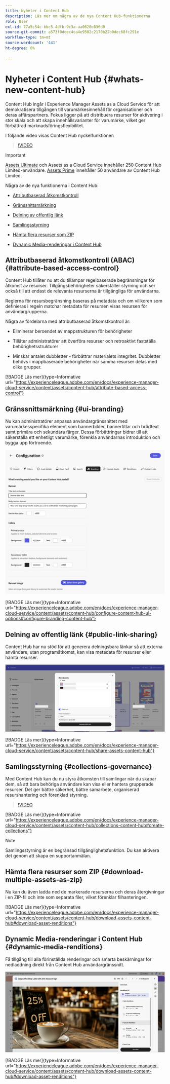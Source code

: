 ```yaml
---
title: Nyheter i Content Hub
description: Läs mer om några av de nya Content Hub-funktionerna
role: User
exl-id: 77a5c54c-bbc5-4dfb-9c3a-aa0620e836d0
source-git-commit: a573f0deec4ca4e9502c2170b22b0dec68fc291e
workflow-type: tm+mt
source-wordcount: '441'
ht-degree: 0%

---
```


# Nyheter i Content Hub {#whats-new-content-hub}

Content Hub ingår i Experience Manager Assets as a Cloud Service för att demokratisera tillgången till varumärkesinnehåll för organisationer och deras affärspartners. Fokus ligger på att distribuera resurser för aktivering i stor skala och att skapa innehållsvarianter för varumärke, vilket ger förbättrad marknadsföringsflexibilitet.

I följande video visas Content Hub nyckelfunktioner:

>[!VIDEO](https://video.tv.adobe.com/v/3463712)

>[!IMPORTANT]
>
>[Assets Ultimate](/help/assets/assets-ultimate-overview.md) och Assets as a Cloud Service innehåller 250 Content Hub Limited-användare. [Assets Prime](/help/assets/assets-prime.md) innehåller 50 användare av Content Hub Limited.

Några av de nya funktionerna i Content Hub:

* [Attributbaserad åtkomstkontroll](#attribute-based-access-control)

* [Gränssnittsmärkning](#ui-branding)

* [Delning av offentlig länk](#public-link-sharing)

* [Samlingsstyrning](#collections-governance)

* [Hämta flera resurser som ZIP](#download-multiple-assets-as-zip)

* [Dynamic Media-renderingar i Content Hub](#dynamic-media-renditions)

## Attributbaserad åtkomstkontroll (ABAC) {#attribute-based-access-control}

Content Hub tillåter nu att du tillämpar regelbaserade begränsningar för åtkomst av resurser. Tillgångsbehörigheter säkerställer styrning och ser också till att endast de relevanta resurserna är tillgängliga för användarna.

Reglerna för resursbegränsning baseras på metadata och om villkoren som definieras i regeln matchar metadata för resursen visas resursen för användargrupperna.

Några av fördelarna med attributbaserad åtkomstkontroll är:

* Eliminerar beroendet av mappstrukturen för behörigheter

* Tillåter administratörer att överföra resurser och retroaktivt fastställa behörighetsstrukturer

* Minskar antalet dubbletter - förbättrar materialets integritet. Dubbletter behövs i mappbaserade behörigheter när samma resurser delas med olika grupper.

[!BADGE Läs mer]{type=Informative url="https://experienceleague.adobe.com/en/docs/experience-manager-cloud-service/content/assets/content-hub/attribute-based-access-control"}

## Gränssnittsmärkning {#ui-branding}

Nu kan administratörer anpassa användargränssnittet med varumärkesspecifika element som bannerbilder, bannertitlar och brödtext samt primära och sekundära färger. Dessa förbättringar bidrar till att säkerställa ett enhetligt varumärke, förenkla användarnas introduktion och bygga upp förtroende.

![Gränssnittsmärkning](/help/assets/assets/content-hub-ui-branding.png)

[!BADGE Läs mer]{type=Informative url="https://experienceleague.adobe.com/en/docs/experience-manager-cloud-service/content/assets/content-hub/configure-content-hub-ui-options#configure-branding-content-hub"}

## Delning av offentlig länk {#public-link-sharing}

Content Hub har nu stöd för att generera delningsbara länkar så att externa användare, utan programåtkomst, kan visa metadata för resurser eller hämta resurser.

![Gränssnittsmärkning](/help/assets/assets/public-and-private-link.png)

[!BADGE Läs mer]{type=Informative url="https://experienceleague.adobe.com/en/docs/experience-manager-cloud-service/content/assets/content-hub/share-assets-content-hub"}

## Samlingsstyrning {#collections-governance}

Med Content Hub kan du nu styra åtkomsten till samlingar när du skapar dem, så att bara behöriga användare kan visa eller hantera grupperade resurser. Det ger bättre säkerhet, bättre samarbete, organiserad resurshantering och förenklad styrning.

>[!VIDEO](https://video.tv.adobe.com/v/3463336)

[!BADGE Läs mer]{type=Informative url="https://experienceleague.adobe.com/en/docs/experience-manager-cloud-service/content/assets/content-hub/collections-content-hub#create-collections"}

>[!NOTE]
>
>Samlingsstyrning är en begränsad tillgänglighetsfunktion. Du kan aktivera det genom att skapa en supportanmälan.

## Hämta flera resurser som ZIP {#download-multiple-assets-as-zip}

Nu kan du även ladda ned de markerade resurserna och deras återgivningar i en ZIP-fil och inte som separata filer, vilket förenklar filhanteringen.

[!BADGE Läs mer]{type=Informative url="https://experienceleague.adobe.com/en/docs/experience-manager-cloud-service/content/assets/content-hub/download-assets-content-hub#download-asset-renditions"}

## Dynamic Media-renderingar i Content Hub {#dynamic-media-renditions}

Få tillgång till alla förinställda renderingar och smarta beskärningar för nedladdning direkt från Content Hub användargränssnitt.

&#x200B;![Dynamiska medierenderingar](/help/assets/assets/dm-renditions-content-hub.png)

[!BADGE Läs mer]{type=Informative url="https://experienceleague.adobe.com/en/docs/experience-manager-cloud-service/content/assets/content-hub/download-assets-content-hub#download-asset-renditions"}
